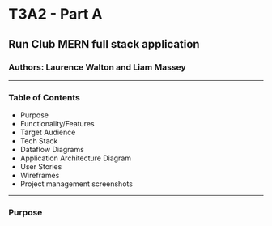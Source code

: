 # T3A2 - Part A

## Run Club MERN full stack application

### Authors: Laurence Walton and Liam Massey

***

### Table of Contents

- Purpose
- Functionality/Features
- Target Audience
- Tech Stack
- Dataflow Diagrams
- Application Architecture Diagram
- User Stories
- Wireframes
- Project management screenshots

***

### Purpose

